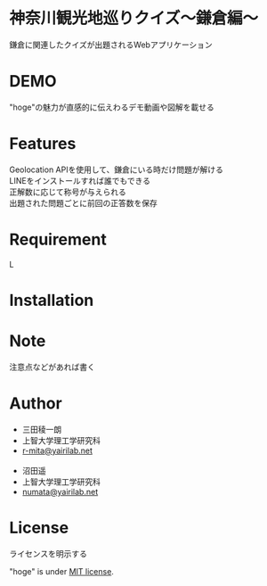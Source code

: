 # 神奈川観光地巡りクイズ〜鎌倉編〜

鎌倉に関連したクイズが出題されるWebアプリケーション

# DEMO

"hoge"の魅力が直感的に伝えわるデモ動画や図解を載せる

# Features

Geolocation APIを使用して、鎌倉にいる時だけ問題が解ける<br>
LINEをインストールすれば誰でもできる<br>
正解数に応じて称号が与えられる<br>
出題された問題ごとに前回の正答数を保存


# Requirement

L

# Installation



# Note

注意点などがあれば書く

# Author

* 三田稜一朗
* 上智大学理工学研究科
* r-mita@yairilab.net<br><br>
* 沼田遥
* 上智大学理工学研究科
* numata@yairilab.net

# License
ライセンスを明示する

"hoge" is under [MIT license](https://en.wikipedia.org/wiki/MIT_License).

